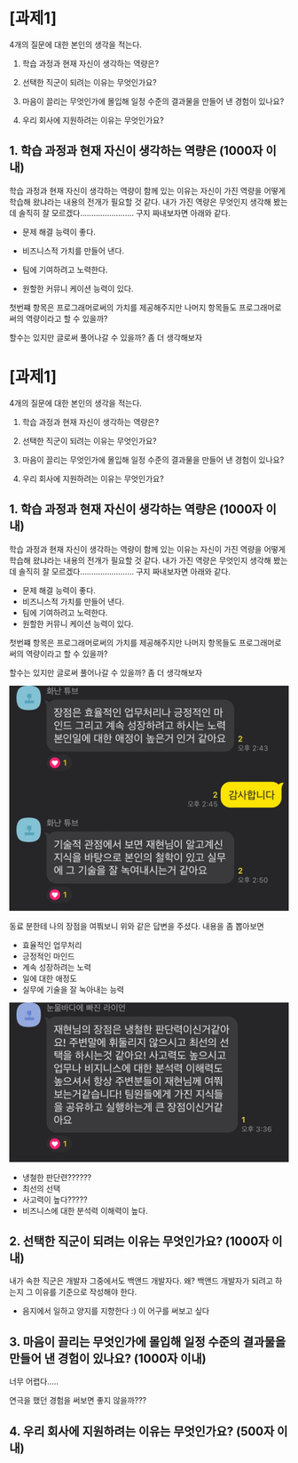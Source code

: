 # [과제1]

4개의 질문에 대한 본인의 생각을 적는다.

1. 학습 과정과 현재 자신이 생각하는 역량은?


1. 선택한 직군이 되려는 이유는 무엇인가요?
2. 마음이 끌리는 무엇인가에 몰입해 일정 수준의 결과물을 만들어 낸 경험이 있나요?
3. 우리 회사에 지원하려는 이유는 무엇인가요?

## 1. 학습 과정과 현재 자신이 생각하는 역량은 (1000자 이내)

학습 과정과 현재 자신이 생각하는 역량이 함께 있는 이유는 자신이 가진 역량을 어떻게 학습해 왔냐라는 내용의 전개가 필요할 것 같다. 내가 가진 역량은 무엇인지 생각해 봤는데
솔직히 잘 모르겠다........................ 구지 짜내보자면 아래와 같다.

* 문제 해결 능력이 좋다.

* 비즈니스적 가치를 만들어 낸다.
* 팀에 기여하려고 노력한다.
* 원할한 커뮤니 케이션 능력이 있다.

첫번쨰 항목은 프로그래머로써의 가치를 제공해주지만 나머지 항목들도 프로그래머로써의 역량이라고 할 수 있을까?

할수는 있지만 글로써 풀어나갈 수 있을까? 좀 더 생각해보자

# [과제1]

4개의 질문에 대한 본인의 생각을 적는다.

1. 학습 과정과 현재 자신이 생각하는 역량은?


1. 선택한 직군이 되려는 이유는 무엇인가요?
2. 마음이 끌리는 무엇인가에 몰입해 일정 수준의 결과물을 만들어 낸 경험이 있나요?
3. 우리 회사에 지원하려는 이유는 무엇인가요?

## 1. 학습 과정과 현재 자신이 생각하는 역량은 (1000자 이내)

학습 과정과 현재 자신이 생각하는 역량이 함께 있는 이유는 자신이 가진 역량을 어떻게 학습해 왔냐라는 내용의 전개가 필요할 것 같다. 내가 가진 역량은 무엇인지 생각해 봤는데
솔직히 잘 모르겠다........................ 구지 짜내보자면 아래와 같다.

* 문제 해결 능력이 좋다.
* 비즈니스적 가치를 만들어 낸다.
* 팀에 기여하려고 노력한다.
* 원할한 커뮤니 케이션 능력이 있다.

첫번쨰 항목은 프로그래머로써의 가치를 제공해주지만 나머지 항목들도 프로그래머로써의 역량이라고 할 수 있을까?

할수는 있지만 글로써 풀어나갈 수 있을까? 좀 더 생각해보자

![IMG_1817](IMG_1817.jpeg)

동료 분한테 나의 장점을 여쭤보니 위와 같은 답변을 주셨다. 내용을 좀 뽑아보면

* 효율적인 업무처리
* 긍정적인 마인드
* 계속 성장하려는 노력
* 일에 대한 애정도
* 실무에 기술을 잘 녹아내는 능력

![IMG_1818](IMG_1818.jpeg)

* 냉철한 판단련??????
* 최선의 선택
* 사고력이 높다?????
* 비즈니스에 대한 분석력 이해력이 높다.

## 2. 선택한 직군이 되려는 이유는 무엇인가요? (1000자 이내)
내가 속한 직군은 개발자 그중에서도 백앤드 개발자다.
왜? 백앤드 개발자가 되려고 하는지 그 이유를 기준으로 작성해야 한다.
* 음지에서 일하고 양지를 지향한다 :) 이 어구를 써보고 싶다


## 3. 마음이 끌리는 무엇인가에 몰입해 일정 수준의 결과물을 만들어 낸 경험이 있나요? (1000자 이내)
너무 어렵다..... 

연극을 했던 경험을 써보면 좋지 않을까???


## 4. 우리 회사에 지원하려는 이유는 무엇인가요? (500자 이내)
